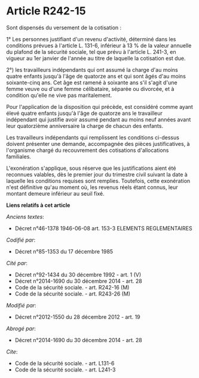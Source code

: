 # Article R242-15

Sont dispensés du versement de la cotisation : 

1° Les personnes justifiant d'un revenu d'activité, déterminé dans les conditions prévues à l'article L. 131-6, inférieur à
13 % de la valeur annuelle du plafond de la sécurité sociale, tel que prévu à l'article L. 241-3, en vigueur au 1er janvier
de l'année au titre de laquelle la cotisation est due. 

2°) les travailleurs indépendants qui ont assumé la charge d'au moins quatre enfants jusqu'à l'âge de quatorze ans et qui
sont âgés d'au moins soixante-cinq ans. Cet âge est ramené à soixante ans s'il s'agit d'une femme veuve ou d'une femme
célibataire, séparée ou divorcée, et à condition qu'elle ne vive pas maritalement. 

Pour l'application de la disposition qui précède, est considéré comme ayant élevé quatre enfants jusqu'à l'âge de quatorze
ans le travailleur indépendant qui justifie avoir assumé pendant au moins neuf années avant leur quatorzième anniversaire la
charge de chacun des enfants. 

Les travailleurs indépendants qui remplissent les conditions ci-dessus doivent présenter une demande, accompagnée des pièces
justificatives, à l'organisme chargé du recouvrement des cotisations d'allocations familiales. 

L'exonération s'applique, sous réserve que les justifications aient été reconnues valables, dès le premier jour du trimestre
civil suivant la date à laquelle les conditions requises sont remplies. Toutefois, cette exonération n'est définitive qu'au
moment où, les revenus réels étant connus, leur montant demeure inférieur au seuil fixé.

**Liens relatifs à cet article**

_Anciens textes_:

  - Décret n°46-1378 1946-06-08 art. 153-3 ELEMENTS REGLEMENTAIRES

_Codifié par_:

  - Décret n°85-1353 du 17 décembre 1985

_Cité par_:

  - Décret n°92-1434 du 30 décembre 1992 - art. 1 (V)
  - Décret n°2014-1690 du 30 décembre 2014 - art. 28
  - Code de la sécurité sociale. - art. R242-16 (M)
  - Code de la sécurité sociale. - art. R243-26 (M)

_Modifié par_:

  - Décret n°2012-1550 du 28 décembre 2012 - art. 19

_Abrogé par_:

  - Décret n°2014-1690 du 30 décembre 2014 - art. 28

_Cite_:

  - Code de la sécurité sociale. - art. L131-6
  - Code de la sécurité sociale. - art. L241-3
